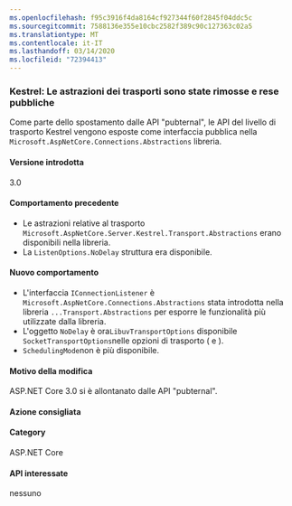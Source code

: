 ```yaml
---
ms.openlocfilehash: f95c3916f4da8164cf927344f60f2845f04ddc5c
ms.sourcegitcommit: 7588136e355e10cbc2582f389c90c127363c02a5
ms.translationtype: MT
ms.contentlocale: it-IT
ms.lasthandoff: 03/14/2020
ms.locfileid: "72394413"
---
```

### <a name="kestrel-transport-abstractions-removed-and-made-public"></a>Kestrel: Le astrazioni dei trasporti sono state rimosse e rese pubbliche

Come parte dello spostamento dalle API "pubternal", le API del livello di trasporto Kestrel vengono esposte come interfaccia pubblica nella `Microsoft.AspNetCore.Connections.Abstractions` libreria.

#### <a name="version-introduced"></a>Versione introdotta

3.0

#### <a name="old-behavior"></a>Comportamento precedente

- Le astrazioni relative al trasporto `Microsoft.AspNetCore.Server.Kestrel.Transport.Abstractions` erano disponibili nella libreria.
- La `ListenOptions.NoDelay` struttura era disponibile.

#### <a name="new-behavior"></a>Nuovo comportamento

- L'interfaccia `IConnectionListener` è `Microsoft.AspNetCore.Connections.Abstractions` stata introdotta nella libreria `...Transport.Abstractions` per esporre le funzionalità più utilizzate dalla libreria.
- L'oggetto `NoDelay` è ora`LibuvTransportOptions` disponibile `SocketTransportOptions`nelle opzioni di trasporto ( e ).
- `SchedulingMode`non è più disponibile.

#### <a name="reason-for-change"></a>Motivo della modifica

ASP.NET Core 3.0 si è allontanato dalle API "pubternal".

#### <a name="recommended-action"></a>Azione consigliata

#### <a name="category"></a>Category

ASP.NET Core

#### <a name="affected-apis"></a>API interessate

nessuno

<!-- 

### Affected APIs

Not detectable via API analysis

-->
